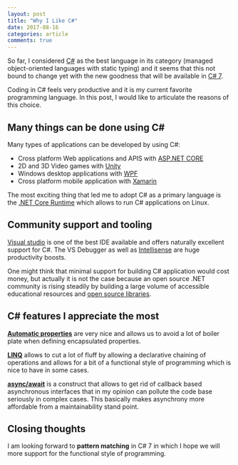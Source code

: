 ```yaml
---
layout: post
title: "Why I Like C#"
date: 2017-08-16
categories: article
comments: true
---
```


So far, I considered [C#](https://docs.microsoft.com/en-us/dotnet/csharp/getting-started/introduction-to-the-csharp-language-and-the-net-framework) as the best language in its category (managed object-oriented languages with static typing) and it seems that this not bound to change yet with the new goodness that will be available in [C# 7](https://docs.microsoft.com/en-us/dotnet/csharp/whats-new/csharp-7).

Coding in C# feels very productive and it is my current favorite programming language. In this post, I would like to articulate the reasons of this choice.

## Many things can be done using C#

Many types of applications can be developed by using C#:
 - Cross platform Web applications and APIS with [ASP.NET CORE](https://docs.microsoft.com/en-us/aspnet/core/)
 - 2D and 3D Video games with [Unity](https://unity3d.com)
 - Windows desktop applications with [WPF](https://docs.microsoft.com/en-us/dotnet/framework/wpf/getting-started/introduction-to-wpf-in-vs)
 - Cross platform mobile application with [Xamarin](https://www.xamarin.com/platform)

The most exciting thing that led me to adopt C# as a primary language is the [.NET Core Runtime](https://www.microsoft.com/net/core#windowscmd) which allows to run C# applications on Linux.

## Community support and tooling

[Visual studio](https://www.visualstudio.com) is one of the best IDE available and offers naturally excellent support for C#. The VS Debugger as well as [Intellisense](https://code.visualstudio.com/docs/editor/intellisense) are huge productivity boosts.

One might think that minimal support for building C# application would cost money, but actually it is not the case because an open source .NET community is rising steadily by building a large volume of accessible educational resources and [open source libraries](https://github.com/trending/c%23).

## C# features I appreciate the most

[**Automatic properties**](https://docs.microsoft.com/en-us/dotnet/csharp/programming-guide/classes-and-structs/auto-implemented-properties) are very nice and allows us to avoid a lot of  boiler plate when defining encapsulated properties.

[**LINQ**](https://docs.microsoft.com/en-us/dotnet/csharp/programming-guide/concepts/linq/introduction-to-linq-queries) allows to cut a lot of fluff by allowing a declarative chaining of operations and allows for a bit of a functional style of programming which is nice to have in some cases.

[**async/await**](https://docs.microsoft.com/en-us/dotnet/csharp/async) is a construct that allows to get rid of callback based asynchronous interfaces that in my opinion can pollute the code base seriously in complex cases. This basically makes asynchrony more affordable from a maintainability stand point.

## Closing thoughts

I am looking forward to **pattern matching** in C# 7 in which I hope we will more support for the functional style of programming.







